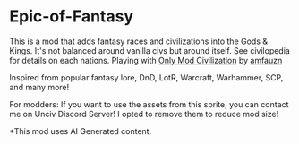 # Epic-of-Fantasy
This is a mod that adds fantasy races and civilizations into the Gods & Kings. It's not balanced around vanilla civs but around itself. See civilopedia for details on each nations.
Playing with [Only Mod Civilization](https://github.com/amfauzn/Only-Mod-Civilizations) by [amfauzn](https://github.com/amfauzn)

Inspired from popular fantasy lore, DnD, LotR, Warcraft, Warhammer, SCP, and many more!

For modders: If you want to use the assets from this sprite, you can contact me on Unciv Discord Server! I opted to remove them to reduce mod size!

*This mod uses AI Generated content.
